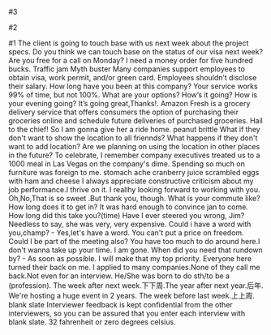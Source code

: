 #3

#2

#1
The client is going to touch base with us next week about the project specs.
Do you think we can touch base on the status of our visa next week?
Are you free for a call on Monday?
I need a money order for five hundred bucks.
Traffic jam
Myth buster
Many companies support employees to obtain visa, work permit, and/or green card.
Employees shouldn’t disclose their salary.
How long have you been at this company?
Your service works 99% of time, but not 100%.
What are your options?
How’s it going? How is your evening going? It’s going great,Thanks!.
Amazon Fresh is a grocery delivery service that offers consumers the option of purchasing their groceries online and schedule future deliveries of purchased groceries.
Hail to the chief!
So I am gonna give her a ride home.
peanut brittle
What if they don't want to show the location to all friennds?
What happens if they don't want to add location?
Are we planning on using the location in other places in the future?
To celebrate, I remember company executives treated us to a 1000 meal in Las Vegas on the company's dime.
Spending so much on furniture was foreign to me.
stomach ache
cranberry juice
scrambled eggs with ham and cheese
I always appreciate constructive criticism about my job performance.I thrive on it.
I reallhy looking forward to working with you.
Oh,No,That is so sweet .But thank you, though.
What is your commute like?How long does it to get in?
It was hard enough to convince jan to come.
How long did this take you?(time)
Have I ever steered you wrong, Jim?
Needless to say, she was very, very expensive.
Could i have a word with you,champ? - Yes,let's have a word.
You can't put a price on freedom.
Could I be part of the meeting also? You have too much to do around here.I don't wanna take up your time.
I am gone.
When did you need that rundown by? - As soon as possible.
I will make that my top priority.
Everyone here turned their back on me.
I applied to many companies.None of they call me back.Not even for an interview.
He/She was born to do sth/to be a (profession).
The week after next week.下下周.The year after next year.后年.
We're hosting a huge event in 2 years.
The week before last week.上上周.
blank slate
Interviewer feedback is kept confidential from the other interviewers, so you can be assured that you enter each interview with blank slate.
32 fahrenheit or zero degrees celsius.

